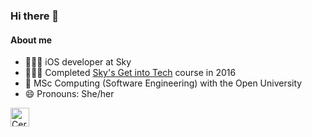 ### Hi there 👋

#### About me

- 👩🏼‍💻 iOS developer at Sky 
- 👩🏼‍🎓 Completed [Sky's Get into Tech](http://getintotech.sky.com/courses/get-into-tech/) course in 2016
- 🌱 MSc Computing (Software Engineering) with the Open University
- 😄 Pronouns: She/her


<a href="https://dev.to/ceri_anne_dev">
  <img src="https://d2fltix0v2e0sb.cloudfront.net/dev-badge.svg" alt="Ceri-anne's DEV Profile" height="30" width="30">
</a> 


<!--
**Ceri-anne/ceri-anne** is a ✨ _special_ ✨ repository because its `README.md` (this file) appears on your GitHub profile.

Here are some ideas to get you started:

- 🔭 I’m currently working on ...
- 🌱 I’m currently learning ...
- 👯 I’m looking to collaborate on ...
- 🤔 I’m looking for help with ...
- 💬 Ask me about ...
- 📫 How to reach me: ...
- 😄 Pronouns: ...
- ⚡ Fun fact: ...
-->
